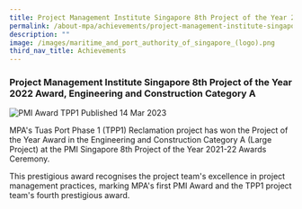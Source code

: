 ```yaml
---
title: Project Management Institute Singapore 8th Project of the Year 2022 Award
permalink: /about-mpa/achievements/project-management-institute-singapore-8th-project-of-the-year-2022-award/
description: ""
image: /images/maritime_and_port_authority_of_singapore_(logo).png
third_nav_title: Achievements
---
```

### Project Management Institute Singapore 8th Project of the Year 2022 Award, Engineering and Construction Category A

![PMI Award TPP1](https://www.mpa.gov.sg/images/mpalibraries/mpa-library/media-centre/Awards/tpp1-pmi-award-header)
Published 14 Mar 2023

MPA's Tuas Port Phase 1 (TPP1) Reclamation project has won the Project of the Year Award in the Engineering and Construction Category A (Large Project) at the PMI Singapore 8th Project of the Year 2021-22 Awards Ceremony.

This prestigious award recognises the project team's excellence in project management practices, marking MPA's first PMI Award and the TPP1 project team's fourth prestigious award.